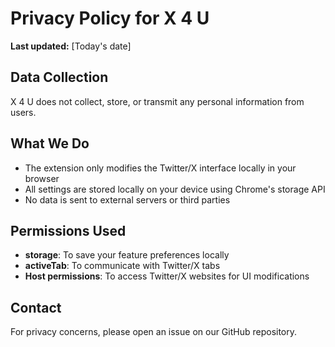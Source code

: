 # Privacy Policy for X 4 U

**Last updated:** [Today's date]

## Data Collection
X 4 U does not collect, store, or transmit any personal information from users.

## What We Do
- The extension only modifies the Twitter/X interface locally in your browser
- All settings are stored locally on your device using Chrome's storage API
- No data is sent to external servers or third parties

## Permissions Used
- **storage**: To save your feature preferences locally
- **activeTab**: To communicate with Twitter/X tabs
- **Host permissions**: To access Twitter/X websites for UI modifications

## Contact
For privacy concerns, please open an issue on our GitHub repository.